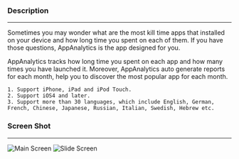 ### Description
---
Sometimes you may wonder what are the most kill time apps that installed on your device and how long time you spent on each of them. If you have those questions, AppAnalytics is the app designed for you.

AppAnalytics tracks how long time you spent on each app and how many times you have launched it. Moreover, AppAnalytics auto generate reports for each month, help you to discover the most popular app for each month.

```
1. Support iPhone, iPad and iPod Touch.
2. Support iOS4 and later.
3. Support more than 30 languages, which include English, German, French, Chinese, Japanese, Russian, Italian, Swedish, Hebrew etc. 
```
### Screen Shot
---
![Main Screen](http://iamzcc.github.com/appanalytics/images/s1.jpg)
![Slide Screen](http://iamzcc.github.com/appanalytics/images/s2.jpg)